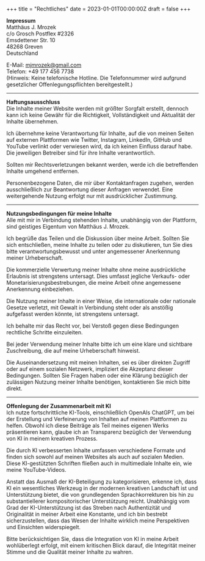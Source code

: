 +++
title = "Rechtliches"
date = 2023-01-01T00:00:00Z
draft = false
+++

**Impressum**  
Matthäus J. Mrozek  
c/o Grosch Postflex #2326  
Emsdettener Str. 10  
48268 Greven  
Deutschland  

E-Mail: mjmrozek@gmail.com  
Telefon: +49 177 456 7738  
(Hinweis: Keine telefonische Hotline. Die Telefonnummer wird aufgrund gesetzlicher Offenlegungspflichten bereitgestellt.)  

---  

**Haftungsausschluss**  
Die Inhalte meiner Website werden mit größter Sorgfalt erstellt, dennoch kann ich keine Gewähr für die Richtigkeit, Vollständigkeit und Aktualität der Inhalte übernehmen.  

Ich übernehme keine Verantwortung für Inhalte, auf die von meinen Seiten auf externen Plattformen wie Twitter, Instagram, LinkedIn, GitHub und YouTube verlinkt oder verwiesen wird, da ich keinen Einfluss darauf habe. Die jeweiligen Betreiber sind für ihre Inhalte verantwortlich.  

Sollten mir Rechtsverletzungen bekannt werden, werde ich die betreffenden Inhalte umgehend entfernen.  

Personenbezogene Daten, die mir über Kontaktanfragen zugehen, werden ausschließlich zur Beantwortung dieser Anfragen verwendet. Eine weitergehende Nutzung erfolgt nur mit ausdrücklicher Zustimmung.  

---  

**Nutzungsbedingungen für meine Inhalte**  
Alle mit mir in Verbindung stehenden Inhalte, unabhängig von der Plattform, sind geistiges Eigentum von Matthäus J. Mrozek.  

Ich begrüße das Teilen und die Diskussion über meine Arbeit. Sollten Sie sich entschließen, meine Inhalte zu teilen oder zu diskutieren, tun Sie dies bitte verantwortungsbewusst und unter angemessener Anerkennung meiner Urheberschaft.  

Die kommerzielle Verwertung meiner Inhalte ohne meine ausdrückliche Erlaubnis ist strengstens untersagt. Dies umfasst jegliche Verkaufs- oder Monetarisierungsbestrebungen, die meine Arbeit ohne angemessene Anerkennung einbeziehen.  

Die Nutzung meiner Inhalte in einer Weise, die internationale oder nationale Gesetze verletzt, mit Gewalt in Verbindung steht oder als anstößig aufgefasst werden könnte, ist strengstens untersagt.  

Ich behalte mir das Recht vor, bei Verstoß gegen diese Bedingungen rechtliche Schritte einzuleiten.  

Bei jeder Verwendung meiner Inhalte bitte ich um eine klare und sichtbare Zuschreibung, die auf meine Urheberschaft hinweist.  

Die Auseinandersetzung mit meinen Inhalten, sei es über direkten Zugriff oder auf einem sozialen Netzwerk, impliziert die Akzeptanz dieser Bedingungen. Sollten Sie Fragen haben oder eine Klärung bezüglich der zulässigen Nutzung meiner Inhalte benötigen, kontaktieren Sie mich bitte direkt.  

---  

**Offenlegung der Zusammenarbeit mit KI**  
Ich nutze fortschrittliche KI-Tools, einschließlich OpenAIs ChatGPT, um bei der Erstellung und Verfeinerung von Inhalten auf meinen Plattformen zu helfen. Obwohl ich diese Beiträge als Teil meines eigenen Werks präsentieren kann, glaube ich an Transparenz bezüglich der Verwendung von KI in meinem kreativen Prozess.  

Die durch KI verbesserten Inhalte umfassen verschiedene Formate und finden sich sowohl auf meinen Websites als auch auf sozialen Medien. Diese KI-gestützten Schriften fließen auch in multimediale Inhalte ein, wie meine YouTube-Videos.  

Anstatt das Ausmaß der KI-Beteiligung zu kategorisieren, erkenne ich, dass KI ein wesentliches Werkzeug in der modernen kreativen Landschaft ist und Unterstützung bietet, die von grundlegenden Sprachkorrekturen bis hin zu substantiellerer kompositorischer Unterstützung reicht. Unabhängig vom Grad der KI-Unterstützung ist das Streben nach Authentizität und Originalität in meiner Arbeit eine Konstante, und ich bin bestrebt sicherzustellen, dass das Wesen der Inhalte wirklich meine Perspektiven und Einsichten widerspiegelt.  

Bitte berücksichtigen Sie, dass die Integration von KI in meine Arbeit wohlüberlegt erfolgt, mit einem kritischen Blick darauf, die Integrität meiner Stimme und die Qualität meiner Inhalte zu wahren.



